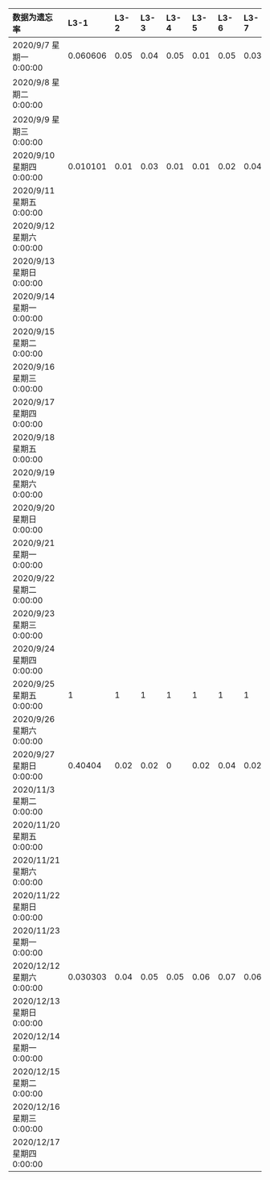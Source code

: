 |数据为遗忘率|L3-1|L3-2|L3-3|L3-4|L3-5|L3-6|L3-7|L3-8|L3-9|L3-10|L4-1|L4-2|L4-3|L4-4|L4-5|L4-6|L4-7|L4-8|L4-9|L4-10|L5-1|L5-2|L5-3|L5-4|L5-5|L5-6|L5-7|L5-8|L5-9|L5-10|L6-1|L6-2|L6-3|L6-4|L6-5|L1-1|L1-2|L1-3|L1-4|L1-5|L1-6|L1-7|L1-8|L1-9|L1-10|L1-11|L1-12|L2-1|L2-2|L2-3|L2-4|L2-5|L2-6|L2-7|L2-8|L2-9|L2-10|L2-11|L2-12|
|:--|:--|:--|:--|:--|:--|:--|:--|:--|:--|:--|:--|:--|:--|:--|:--|:--|:--|:--|:--|:--|:--|:--|:--|:--|:--|:--|:--|:--|:--|:--|:--|:--|:--|:--|:--|:--|:--|:--|:--|:--|:--|:--|:--|:--|:--|:--|:--|:--|:--|:--|:--|:--|:--|:--|:--|:--|:--|:--|:--|
|2020/9/7 星期一 0:00:00|0.060606|0.05|0.04|0.05|0.01|0.05|0.03|0.12|0.04|0.02542||||||||||||||||||||||||||||||||||||||||||||||||||
|2020/9/8 星期二 0:00:00|||||||||||0.06|0.01|0.11|0.02|0.01|0.06|0.040404|0.02|0.09|0.07471||||||||||||||||||||||||||||||||||||||||
|2020/9/9 星期三 0:00:00|||||||||||||||||||||0.09|0.17|0.33|||||||||||||||||||||||||||||||||||||
|2020/9/10 星期四 0:00:00|0.010101|0.01|0.03|0.01|0.01|0.02|0.04|0|0.05|0.008475|||||||||||||0.1|||||||||||||||||||||||||||||||||||||
|2020/9/11 星期五 0:00:00||||||||||||||||||||||||0.489796||||||||||||||||||||||||||||||||||||
|2020/9/12 星期六 0:00:00||||||||||||||||||||||||||||||||||||||||||||||||||||||||||||
|2020/9/13 星期日 0:00:00||||||||||||||||||||||||||||||||||||||||||||||||||||||||||||
|2020/9/14 星期一 0:00:00||||||||||||||||||||||||||||||||||||||||||||||||||||||||||||
|2020/9/15 星期二 0:00:00|||||||||||0.01|0.07|0.1|0.05|0.02|0.11|0.070707|0.03|0.09|0.08621||||||||||||||||||||||||||||||||||||||||
|2020/9/16 星期三 0:00:00|||||||||||||||||||||0.12|0.16||||||||||||||||||||||||||||||||||||||
|2020/9/17 星期四 0:00:00||||||||||||||||||||||||||||||||||||||||||||||||||||||||||||
|2020/9/18 星期五 0:00:00||||||||||||||||||||||||||||||||||||||||||||||||||||||||||||
|2020/9/19 星期六 0:00:00||||||||||||||||||||||||||||||||||||||||||||||||||||||||||||
|2020/9/20 星期日 0:00:00||||||||||||||||||||||||||||||||||||||||||||||||||||||||||||
|2020/9/21 星期一 0:00:00||||||||||||||||||||||||||||||||||||||||||||||||||||||||||||
|2020/9/22 星期二 0:00:00||||||||||||||||||||||||||||||||||||||||||||||||||||||||||||
|2020/9/23 星期三 0:00:00||||||||||||||||||||||||||||||||||||||||||||||||||||||||||||
|2020/9/24 星期四 0:00:00||||||||||||||||||||||||||||||||||||0|0|0|0|0|0|0|0|0|0|0.01|0|||||||||||||
|2020/9/25 星期五 0:00:00|1|1|1|1|1|1|1|1|1|1|1|1|1|1|1|1|1|1|1|1||||||||||||||||||||||||||||0.01|0.01|0.01|0|0.01|0|0|0|0|0|0.01|0|
|2020/9/26 星期六 0:00:00|||||||||||||||||||||1|1|2|2||||||||||||||||||||||||||||||||||||
|2020/9/27 星期日 0:00:00|0.40404|0.02|0.02|0|0.02|0.04|0.02|0.01|0.05|0.0169492|1|1|1|1|1|1|1|1|1|1|1|1||||||||||||||||||||||||||||||||||||||
|2020/11/3 星期二 0:00:00||||||||||||||||||||||||||||||||||||||||||||||||||||||0.01|||||0.04545|
|2020/11/20 星期五 0:00:00|||||||||||||||||||||0.08|0.09||||||||||||||||||||||||||||||||||||||
|2020/11/21 星期六 0:00:00|||||||||||||||||||||||0.14|||||||||||||||||||||||||||||||||||||
|2020/11/22 星期日 0:00:00||||||||||||||||||||||||0.2245|0.29|0.30303|0.43|||||||||||||||||||||||||||||||||
|2020/11/23 星期一 0:00:00|||||||||||0.05|0.1|0.12|0.14|0.2|0.22|0.1818|0.15|0.27|0.2989||||||||0.58|0.6667|0.6552|0.94|0.84|0.89796|0.78|0.88|||||||||||||||||||||||||
|2020/12/12 星期六 0:00:00|0.030303|0.04|0.05|0.05|0.06|0.07|0.06|0.12|0.09|0.0508||||||||||||||||||||0.52||||||||||||||||||||||||||||||
|2020/12/13 星期日 0:00:00|||||||||||0.08|0.09|0.04|0.03|0.02||||||||||||||0.55556|||||||||||||||||||||||||||||||
|2020/12/14 星期一 0:00:00||||||||||||||||0.18|0.141414141|0.12|0.15|0.126436782|||||||||0.212121|0.068966||||||||||||||||||||||||||||||
|2020/12/15 星期二 0:00:00|||||||||||||||||||||0.24|0.4|0.3|||||||||||||||||||||||||||||||||||||
|2020/12/16 星期三 0:00:00||||||||||||||||||||||||0.193877551|0.27|0.323232323|||0.111111|0.034482759||||||||||||||||||||||||||||||
|2020/12/17 星期四 0:00:00|||||||||||||||||||||||||||0.49|0.58|0.161616162|0.103448276||||||||||||||||||||||||||||||

